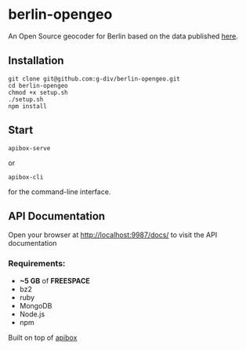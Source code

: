 berlin-opengeo
==============

An Open Source geocoder for Berlin based on the data published [here](http://datenjournalist.de/strassen-und-hausnummern-in-berlin-mit-geokoordinaten-als-open-data/).

## Installation
    git clone git@github.com:g-div/berlin-opengeo.git
    cd berlin-opengeo
    chmod +x setup.sh
    ./setup.sh
    npm install

## Start
    apibox-serve
    
or
    
    apibox-cli

for the command-line interface.

## API Documentation

Open your browser at [http://localhost:9987/docs/](http://localhost:9987/docs/) to visit the API documentation


### Requirements:
- **~5 GB** of **FREESPACE**
- bz2
- ruby
- MongoDB
- Node.js
- npm

Built on top of [apibox](https://github.com/g-div/apibox)